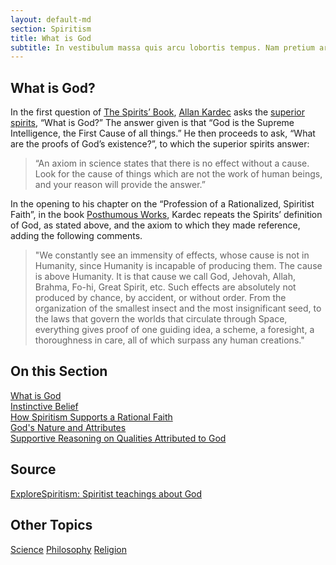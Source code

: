 ```yaml
---
layout: default-md
section: Spiritism
title: What is God
subtitle: In vestibulum massa quis arcu lobortis tempus. Nam pretium arcu in odio vulputate luctus.
---
```


##  What is God?
In the first question of [The Spirits’ Book](/books/allan-kardec/spirits-book), [Allan Kardec](/profiles/allan-kardec) asks the [superior spirits](/about/superior-spirits), “What is God?” The answer given is that “God is the Supreme Intelligence, the First Cause of all things.”  He then proceeds to ask, “What are the proofs of God’s existence?”, to which the superior spirits answer:
> “An axiom in science states that there is no effect without a cause.  Look for the cause of things which are not the work of human beings, and your reason will provide the answer.”

In the opening to his chapter on the “Profession of a Rationalized, Spiritist Faith”, in the book [Posthumous Works](/books/allan-kardec/posthomous-works), Kardec repeats the Spirits’ definition of God, as stated above, and the axiom to which they made reference, adding the following comments. 

> "We constantly see an immensity of effects, whose cause is not in Humanity, since Humanity is incapable of producing them. The cause is above Humanity. It is that cause we call God, Jehovah, Allah, Brahma, Fo-hi, Great Spirit, etc. Such effects are absolutely not produced by chance, by accident, or without order. From the organization of the smallest insect and the most insignificant seed, to the laws that govern the worlds that circulate through Space, everything gives proof of one guiding idea, a scheme, a foresight, a thoroughness in care, all of which surpass any human creations."


## On this Section
[What is God](/.)  
[Instinctive Belief](instinctive-belief)  
[How Spiritism Supports a Rational Faith](rational-faith)  
[God's Nature and Attributes](nature)  
[Supportive Reasoning on Qualities Attributed to God](attributes)  


## Source
[ExploreSpiritism: Spiritist teachings about God](//www.explorespiritism.com/religiongod_what%20is%20god.htm)


## Other Topics
<a href="/spiritism/science/" class="button">Science</a>
<a href="/spiritism/philosophy/" class="button">Philosophy</a>
<a href="/spiritism/religion/" class="button">Religion</a>